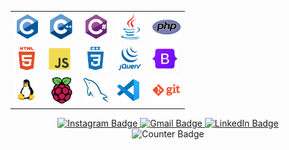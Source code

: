 <div id="language" align="center">
    <table>
        <tr>
            <td>
                <img src="https://github.com/devicons/devicon/blob/master/icons/c/c-original.svg"
                     title="C" alt="C" width="40" height="40" />
            </td>
            <td>
                <img src="https://github.com/devicons/devicon/blob/master/icons/cplusplus/cplusplus-original.svg"
                     title="cplusplus" alt="cplusplus" width="40" height="40" />
            </td>
            <td>
                <img src="https://github.com/devicons/devicon/blob/master/icons/csharp/csharp-original.svg"
                     title="C#" alt="C#" width="40" height="40" />
            </td>
            <td>
                <img src="https://github.com/devicons/devicon/blob/master/icons/java/java-original.svg" 
                     title="java" alt="java" width="42" height="42" />
            </td>
            <td>
                <img src="https://github.com/devicons/devicon/blob/master/icons/php/php-original.svg"
                     title="php" alt="php" width="45" height="45" />
            </td>
        </tr>
        <tr>
            <td>
                <img src="https://github.com/devicons/devicon/blob/master/icons/html5/html5-plain-wordmark.svg"
                     title="HTML5" alt="HTML" width="38" height="38" />
            </td>
            <td>
                <img src="https://github.com/devicons/devicon/blob/master/icons/javascript/javascript-original.svg"
                     title="JavaScript" alt="JavaScript" width="35" height="35" />
            </td>
            <td>
                <img src="https://github.com/devicons/devicon/blob/master/icons/css3/css3-plain-wordmark.svg"
                     title="CSS3" alt="CSS" width="38" height="38" />
            </td>
            <td>
                <img src="https://github.com/devicons/devicon/blob/master/icons/jquery/jquery-plain-wordmark.svg"
                     title="Jquery" alt="Jquery" width="40" height="40" />
            </td>
            <td>
                <img src="https://github.com/devicons/devicon/blob/master/icons/bootstrap/bootstrap-original.svg"
                     title="BootStrap" alt="BootStrap" width="40" height="40" />
            </td>
        </tr>
        <tr>
            <td>
                <img src="https://github.com/devicons/devicon/blob/master/icons/linux/linux-original.svg"
                     title="Linux" alt="Linux" width="35" height="35" />
            </td>
            <td>
                <img src="https://github.com/devicons/devicon/blob/master/icons/raspberrypi/raspberrypi-original.svg"
                     title="RaspberryPi" alt="RaspberryPi" width="42" height="42" />
            </td>
            <td>
                <img src="https://github.com/devicons/devicon/blob/master/icons/mysql/mysql-original.svg"
                     title="MySQL" alt="MySQL" width="40" height="40" />
            </td>          
            <td>
                <img src="https://github.com/devicons/devicon/blob/master/icons/vscode/vscode-original.svg"
                     title="VsCode" alt="VsCode" width="35" height="35" />
            </td>
            <td>
                <img src="https://github.com/devicons/devicon/blob/master/icons/git/git-plain-wordmark.svg"
                     title="Git" alt="Git" width="45" height="45" />
            </td>
        </tr>
    </table>
</div>

<div id="badges" align="center">
    <a href="https://www.instagram.com/al3modo">
        <img src="https://img.shields.io/badge/Instagram-purple?style=for-the-badge&logo=instagram&logoColor=white" alt="Instagram Badge" />
    </a>
    <a href="mailto:alessiomodo2004@gmail.com">
        <img src="https://img.shields.io/badge/Gmail-red?style=for-the-badge&logo=gmail&logoColor=white" alt="Gmail Badge" />
    </a>
    <a href="https://www.linkedin.com/in/alessiomodonesi">
        <img src="https://img.shields.io/badge/LinkedIn-blue?style=for-the-badge&logo=linkedin&logoColor=white" alt="LinkedIn Badge" />
    </a>
</div>

<div id="counter" align="center">
    <img src="https://komarev.com/ghpvc/?username=alessiomodonesi&style=for-the-badge&color=red" alt="Counter Badge"/>
</div>
